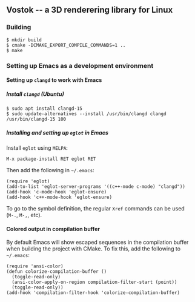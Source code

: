 ## Vostok -- a 3D renderering library for Linux


### Building

```
$ mkdir build
$ cmake -DCMAKE_EXPORT_COMPILE_COMMANDS=1 ..
$ make
```

### Setting up Emacs as a development environment

#### Setting up `clangd` to work with Emacs

##### Install `clangd` (Ubuntu)

```
$ sudo apt install clangd-15
$ sudo update-alternatives --install /usr/bin/clangd clangd /usr/bin/clangd-15 100
```

##### Installing and setting up `eglot` in Emacs

Install `eglot` using `MELPA`:

```
M-x package-install RET eglot RET
```

Then add the following in `~/.emacs`:

```
(require 'eglot)
(add-to-list 'eglot-server-programs '((c++-mode c-mode) "clangd"))
(add-hook 'c-mode-hook 'eglot-ensure)
(add-hook 'c++-mode-hook 'eglot-ensure)
```

To go to the symbol definition, the regular `Xref` commands can be used (`M-.`, `M-,`, etc).


#### Colored output in compilation buffer

By default Emacs will show escaped sequences in the compilation buffer when building the project with CMake.
To fix this, add the following to `~/.emacs`:

```
(require 'ansi-color)
(defun colorize-compilation-buffer ()
  (toggle-read-only)
  (ansi-color-apply-on-region compilation-filter-start (point))
  (toggle-read-only))
(add-hook 'compilation-filter-hook 'colorize-compilation-buffer)
```
